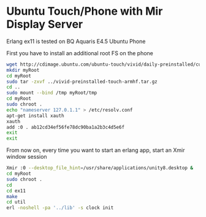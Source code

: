 <h1>Ubuntu Touch/Phone with Mir Display Server</h1>

Erlang ex11 is tested on BQ Aquaris E4.5 Ubuntu Phone

First you have to install an additional root FS on the phone
```bash
wget http://cdimage.ubuntu.com/ubuntu-touch/vivid/daily-preinstalled/current/vivid-preinstalled-touch-armhf.tar.gz
mkdir myRoot
cd myRoot
sudo tar -zxvf ../vivid-preinstalled-touch-armhf.tar.gz
cd ..
sudo mount --bind /tmp myRoot/tmp
cd myRoot
sudo chroot .
echo "nameserver 127.0.1.1" > /etc/resolv.conf
apt-get install xauth
xauth
add :0 . ab12cd34ef56fe78dc90ba1a2b3c4d5e6f
exit
exit
```
From now on, every time you want to start an erlang app, start an Xmir window session
```bash
Xmir :0 --desktop_file_hint=/usr/share/applications/unity8.desktop &
cd myRoot
sudo chroot .
cd
cd ex11
make
cd util
erl -noshell -pa '../lib' -s clock init
```